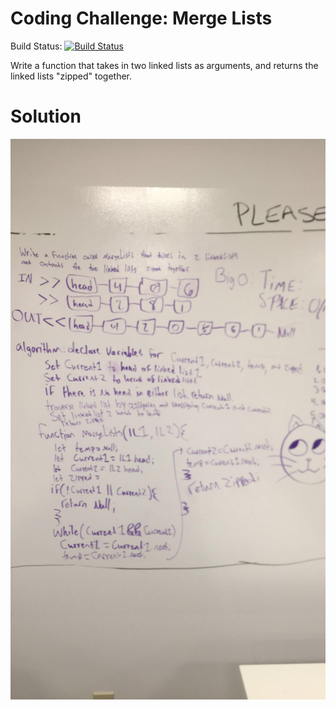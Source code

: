 # Coding Challenge: Merge Lists
Build Status: [![Build Status](https://travis-ci.com/peffles/DataStructuresAndAlgorithms.svg?branch=master)](https://travis-ci.com/peffles/DataStructuresAndAlgorithms)

Write a function that takes in two linked lists as arguments, and returns the linked lists "zipped" together.

# Solution
![whiteboardpic](./assets/mergeLists1.jpg)
